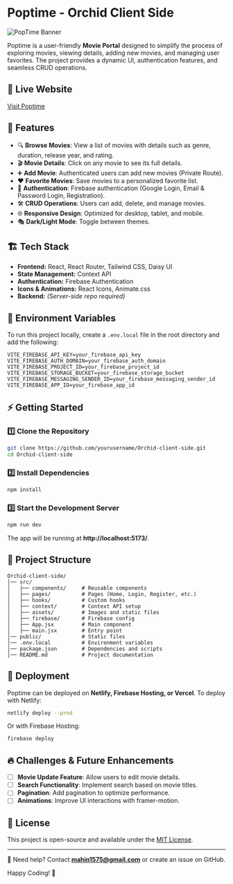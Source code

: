 # Poptime - Orchid Client Side

![PopTime Banner](https://i.ibb.co.com/4nZPxBsX/pt1.png)

Poptime is a user-friendly **Movie Portal** designed to simplify the process of exploring movies, viewing details, adding new movies, and managing user favorites. The project provides a dynamic UI, authentication features, and seamless CRUD operations.

## 🔗 Live Website
[Visit Poptime](https://orchid-client.web.app/) 

## 🚀 Features
- 🔍 **Browse Movies**: View a list of movies with details such as genre, duration, release year, and rating.
- 🎬 **Movie Details**: Click on any movie to see its full details.
- ➕ **Add Movie**: Authenticated users can add new movies (Private Route).
- ❤️ **Favorite Movies**: Save movies to a personalized favorite list.
- 🔐 **Authentication**: Firebase authentication (Google Login, Email & Password Login, Registration).
- 🛠 **CRUD Operations**: Users can add, delete, and manage movies.
- 🌐 **Responsive Design**: Optimized for desktop, tablet, and mobile.
- 🎭 **Dark/Light Mode**: Toggle between themes.

## 🏗️ Tech Stack
- **Frontend:** React, React Router, Tailwind CSS, Daisy UI
- **State Management:** Context API
- **Authentication:** Firebase Authentication
- **Icons & Animations:** React Icons, Animate.css
- **Backend:** *(Server-side repo required)*

## 🔑 Environment Variables
To run this project locally, create a `.env.local` file in the root directory and add the following:
```
VITE_FIREBASE_API_KEY=your_firebase_api_key
VITE_FIREBASE_AUTH_DOMAIN=your_firebase_auth_domain
VITE_FIREBASE_PROJECT_ID=your_firebase_project_id
VITE_FIREBASE_STORAGE_BUCKET=your_firebase_storage_bucket
VITE_FIREBASE_MESSAGING_SENDER_ID=your_firebase_messaging_sender_id
VITE_FIREBASE_APP_ID=your_firebase_app_id
```

## ⚡ Getting Started
### 1️⃣ Clone the Repository
```sh
git clone https://github.com/yourusername/Orchid-client-side.git
cd Orchid-client-side
```

### 2️⃣ Install Dependencies
```sh
npm install
```

### 3️⃣ Start the Development Server
```sh
npm run dev
```
The app will be running at **http://localhost:5173/**.

## 📂 Project Structure
```
Orchid-client-side/
│── src/
│   ├── components/     # Reusable components
│   ├── pages/          # Pages (Home, Login, Register, etc.)
│   ├── hooks/          # Custom hooks
│   ├── context/        # Context API setup
│   ├── assets/         # Images and static files
│   ├── firebase/       # Firebase config
│   ├── App.jsx         # Main component
│   ├── main.jsx        # Entry point
│── public/             # Static files
│── .env.local          # Environment variables
│── package.json        # Dependencies and scripts
│── README.md           # Project documentation
```

## 🎯 Deployment
Poptime can be deployed on **Netlify, Firebase Hosting, or Vercel**.
To deploy with Netlify:
```sh
netlify deploy --prod
```
Or with Firebase Hosting:
```sh
firebase deploy
```

## 🔥 Challenges & Future Enhancements
- [ ] **Movie Update Feature**: Allow users to edit movie details.
- [ ] **Search Functionality**: Implement search based on movie titles.
- [ ] **Pagination**: Add pagination to optimize performance.
- [ ] **Animations**: Improve UI interactions with framer-motion.

## 📜 License
This project is open-source and available under the [MIT License](LICENSE).

---
📧 Need help? Contact **[mahin1575@gmail.com](mailto:mahin1575@gmail.com)** or create an issue on GitHub.

Happy Coding! 🎉
